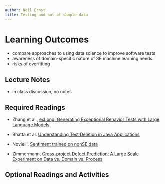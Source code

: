 ```yaml
---
author: Neil Ernst
title: Testing and out of sample data
---
```




# Learning Outcomes
- compare approaches to using data science to improve software tests
- awareness of domain-specific nature of SE machine learning needs
- risks of overfitting

## Lecture Notes

* in class discussion, no notes

## Required Readings

- Zhang et al., [exLong: Generating Exceptional Behavior Tests with Large Language Models](https://arxiv.org/abs/2405.14619)
- Bhatta et al. [Understanding Test Deletion in Java Applications](https://hifromajay.github.io/papers/msr25.pdf)

- Novielli, [Sentiment trained on nonSE data](https://arxiv.org/abs/2004.00300)
- Zimmermann, [Cross-project Defect Prediction: A Large Scale Experiment on Data vs. Domain vs. Process](https://www.zora.uzh.ch/id/eprint/25785/10/Zimmermann_Nagappan_Gall_Giger_Murphy_2009.pdf)

## Optional Readings and Activities
<!-- - (opt) Menzies, [SSBSE notes](https://github.com/txt/ase16/blob/master/doc/talk4ssbse.md) -->

